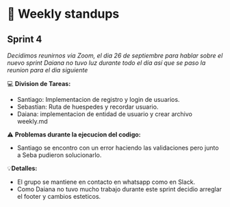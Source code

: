 # :notebook: Weekly standups
## Sprint 4
_Decidimos reunirnos via Zoom, el dia 26 de septiembre para hablar sobre el nuevo sprint_
_Daiana no tuvo luz durante todo el día así que se paso la reunion para el dia siguiente_



:computer: **Division de Tareas:**
- Santiago: Implementacion de registro y login de usuarios.
- Sebastian: Ruta de huespedes y recordar usuario.
- Daiana: implementacion de entidad de usuario y crear archivo weekly.md


:warning: **Problemas durante la ejecucion del codigo:**
- Santiago se encontro con un error haciendo las validaciones pero junto a Seba pudieron solucionarlo. 


:bulb:**Detalles:**
- El grupo se mantiene en contacto en whatsapp como en Slack. 
- Como Daiana no tuvo mucho trabajo durante este sprint decidio arreglar el footer y cambios esteticos. 

